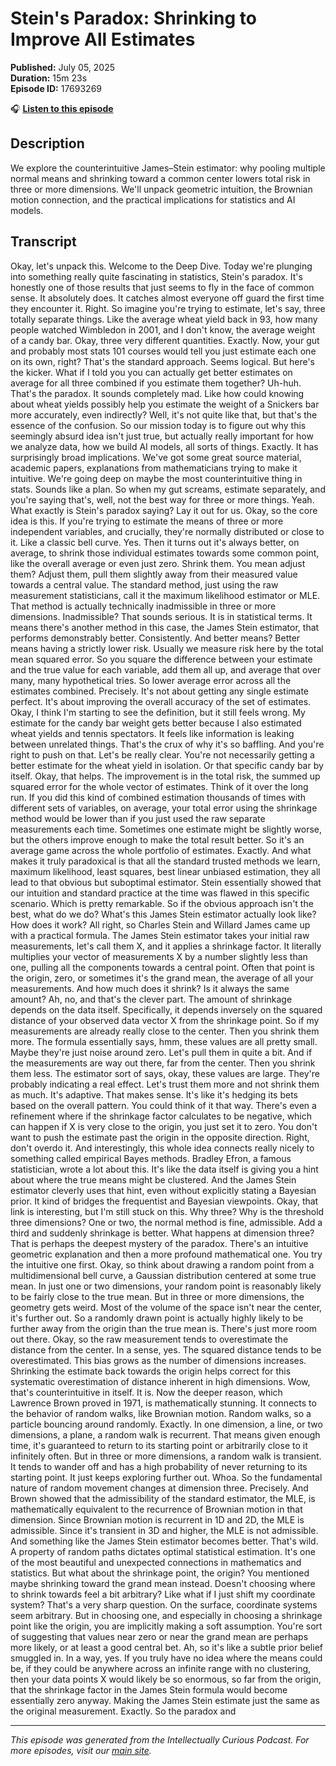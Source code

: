 # Stein's Paradox: Shrinking to Improve All Estimates

**Published:** July 05, 2025  
**Duration:** 15m 23s  
**Episode ID:** 17693269

🎧 **[Listen to this episode](https://intellectuallycurious.buzzsprout.com/2529712/episodes/17693269-stein's-paradox-shrinking-to-improve-all-estimates)**

## Description

We explore the counterintuitive James–Stein estimator: why pooling multiple normal means and shrinking toward a common center lowers total risk in three or more dimensions. We'll unpack geometric intuition, the Brownian motion connection, and the practical implications for statistics and AI models.

## Transcript

Okay, let's unpack this. Welcome to the Deep Dive. Today we're plunging into something really quite fascinating in statistics, Stein's paradox. It's honestly one of those results that just seems to fly in the face of common sense. It absolutely does. It catches almost everyone off guard the first time they encounter it. Right. So imagine you're trying to estimate, let's say, three totally separate things. Like the average wheat yield back in 93, how many people watched Wimbledon in 2001, and I don't know, the average weight of a candy bar. Okay, three very different quantities. Exactly. Now, your gut and probably most stats 101 courses would tell you just estimate each one on its own, right? That's the standard approach. Seems logical. But here's the kicker. What if I told you you can actually get better estimates on average for all three combined if you estimate them together? Uh-huh. That's the paradox. It sounds completely mad. Like how could knowing about wheat yields possibly help you estimate the weight of a Snickers bar more accurately, even indirectly? Well, it's not quite like that, but that's the essence of the confusion. So our mission today is to figure out why this seemingly absurd idea isn't just true, but actually really important for how we analyze data, how we build AI models, all sorts of things. Exactly. It has surprisingly broad implications. We've got some great source material, academic papers, explanations from mathematicians trying to make it intuitive. We're going deep on maybe the most counterintuitive thing in stats. Sounds like a plan. So when my gut screams, estimate separately, and you're saying that's, well, not the best way for three or more things. Yeah. What exactly is Stein's paradox saying? Lay it out for us. Okay, so the core idea is this. If you're trying to estimate the means of three or more independent variables, and crucially, they're normally distributed or close to it. Like a classic bell curve. Yes. Then it turns out it's always better, on average, to shrink those individual estimates towards some common point, like the overall average or even just zero. Shrink them. You mean adjust them? Adjust them, pull them slightly away from their measured value towards a central value. The standard method, just using the raw measurement statisticians, call it the maximum likelihood estimator or MLE. That method is actually technically inadmissible in three or more dimensions. Inadmissible? That sounds serious. It is in statistical terms. It means there's another method in this case, the James Stein estimator, that performs demonstrably better. Consistently. And better means? Better means having a strictly lower risk. Usually we measure risk here by the total mean squared error. So you square the difference between your estimate and the true value for each variable, add them all up, and average that over many, many hypothetical tries. So lower average error across all the estimates combined. Precisely. It's not about getting any single estimate perfect. It's about improving the overall accuracy of the set of estimates. Okay, I think I'm starting to see the definition, but it still feels wrong. My estimate for the candy bar weight gets better because I also estimated wheat yields and tennis spectators. It feels like information is leaking between unrelated things. That's the crux of why it's so baffling. And you're right to push on that. Let's be really clear. You're not necessarily getting a better estimate for the wheat yield in isolation. Or that specific candy bar by itself. Okay, that helps. The improvement is in the total risk, the summed up squared error for the whole vector of estimates. Think of it over the long run. If you did this kind of combined estimation thousands of times with different sets of variables, on average, your total error using the shrinkage method would be lower than if you just used the raw separate measurements each time. Sometimes one estimate might be slightly worse, but the others improve enough to make the total result better. So it's an average game across the whole portfolio of estimates. Exactly. And what makes it truly paradoxical is that all the standard trusted methods we learn, maximum likelihood, least squares, best linear unbiased estimation, they all lead to that obvious but suboptimal estimator. Stein essentially showed that our intuition and standard practice at the time was flawed in this specific scenario. Which is pretty remarkable. So if the obvious approach isn't the best, what do we do? What's this James Stein estimator actually look like? How does it work? All right, so Charles Stein and Willard James came up with a practical formula. The James Stein estimator takes your initial raw measurements, let's call them X, and it applies a shrinkage factor. It literally multiplies your vector of measurements X by a number slightly less than one, pulling all the components towards a central point. Often that point is the origin, zero, or sometimes it's the grand mean, the average of all your measurements. And how much does it shrink? Is it always the same amount? Ah, no, and that's the clever part. The amount of shrinkage depends on the data itself. Specifically, it depends inversely on the squared distance of your observed data vector X from the shrinkage point. So if my measurements are already really close to the center. Then you shrink them more. The formula essentially says, hmm, these values are all pretty small. Maybe they're just noise around zero. Let's pull them in quite a bit. And if the measurements are way out there, far from the center. Then you shrink them less. The estimator sort of says, okay, these values are large. They're probably indicating a real effect. Let's trust them more and not shrink them as much. It's adaptive. That makes sense. It's like it's hedging its bets based on the overall pattern. You could think of it that way. There's even a refinement where if the shrinkage factor calculates to be negative, which can happen if X is very close to the origin, you just set it to zero. You don't want to push the estimate past the origin in the opposite direction. Right, don't overdo it. And interestingly, this whole idea connects really nicely to something called empirical Bayes methods. Bradley Efron, a famous statistician, wrote a lot about this. It's like the data itself is giving you a hint about where the true means might be clustered. And the James Stein estimator cleverly uses that hint, even without explicitly stating a Bayesian prior. It kind of bridges the frequentist and Bayesian viewpoints. Okay, that link is interesting, but I'm still stuck on this. Why three? Why is the threshold three dimensions? One or two, the normal method is fine, admissible. Add a third and suddenly shrinkage is better. What happens at dimension three? That is perhaps the deepest mystery of the paradox. There's an intuitive geometric explanation and then a more profound mathematical one. You try the intuitive one first. Okay, so think about drawing a random point from a multidimensional bell curve, a Gaussian distribution centered at some true mean. In just one or two dimensions, your random point is reasonably likely to be fairly close to the true mean. But in three or more dimensions, the geometry gets weird. Most of the volume of the space isn't near the center, it's further out. So a randomly drawn point is actually highly likely to be further away from the origin than the true mean is. There's just more room out there. Okay, so the raw measurement tends to overestimate the distance from the center. In a sense, yes. The squared distance tends to be overestimated. This bias grows as the number of dimensions increases. Shrinking the estimate back towards the origin helps correct for this systematic overestimation of distance inherent in high dimensions. Wow, that's counterintuitive in itself. It is. Now the deeper reason, which Lawrence Brown proved in 1971, is mathematically stunning. It connects to the behavior of random walks, like Brownian motion. Random walks, so a particle bouncing around randomly. Exactly. In one dimension, a line, or two dimensions, a plane, a random walk is recurrent. That means given enough time, it's guaranteed to return to its starting point or arbitrarily close to it infinitely often. But in three or more dimensions, a random walk is transient. It tends to wander off and has a high probability of never returning to its starting point. It just keeps exploring further out. Whoa. So the fundamental nature of random movement changes at dimension three. Precisely. And Brown showed that the admissibility of the standard estimator, the MLE, is mathematically equivalent to the recurrence of Brownian motion in that dimension. Since Brownian motion is recurrent in 1D and 2D, the MLE is admissible. Since it's transient in 3D and higher, the MLE is not admissible. And something like the James Stein estimator becomes better. That's wild. A property of random paths dictates optimal statistical estimation. It's one of the most beautiful and unexpected connections in mathematics and statistics. But what about the shrinkage point, the origin? You mentioned maybe shrinking toward the grand mean instead. Doesn't choosing where to shrink towards feel a bit arbitrary? Like what if I just shift my coordinate system? That's a very sharp question. On the surface, coordinate systems seem arbitrary. But in choosing one, and especially in choosing a shrinkage point like the origin, you are implicitly making a soft assumption. You're sort of suggesting that values near zero or near the grand mean are perhaps more likely, or at least a good central bet. Ah, so it's like a subtle prior belief smuggled in. In a way, yes. If you truly have no idea where the means could be, if they could be anywhere across an infinite range with no clustering, then your data points X would likely be so enormous, so far from the origin, that the shrinkage factor in the James Stein formula would become essentially zero anyway. Making the James Stein estimate just the same as the original measurement. Exactly. So the paradox and

---
*This episode was generated from the Intellectually Curious Podcast. For more episodes, visit our [main site](https://intellectuallycurious.buzzsprout.com).*
